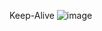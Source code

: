 


Keep-Alive
![image](https://user-images.githubusercontent.com/80009432/195650592-4421c5dc-fb9c-4b60-8b00-0aba416bb2db.png)

